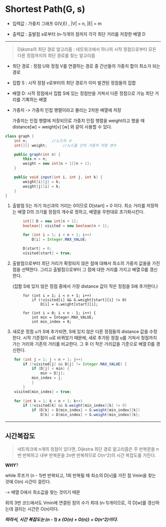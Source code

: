 # Shortest Path(G, s) #

- 입력값 : 가중치 그래프 G(V,E) , |V| = n, |E| = m

- 출력값 : 출발점 s로부터 (n-1)개의 점까지 각각 최단 거리를 저장한 배열 D

------

> Dijkstra의 최단 경로 알고리즘 : 네트워크에서 하나의 시작 정점으로부터 모든 다른 정점까지의 최단 경로를 찾는 알고리즘

- 최단 경로 : 정점 U와 정점 V를 연결하는 경로 중 간선들의 가중치 합이 최소가 되는 경로

- 집합 S : 시작 정점 v로부터의 최단 경로가 이미 발견된 정점들의 집합

- 배열 D: 시작 정점에서 집합 S에 있는 정점만을 거쳐서 다른 정점으로 가능 최단 거리를 기록하는 배열 

- 가중치 -> 가중치 인접 행렬이라고 불리는 2차원 배열에 저장

  가중치는 인접 행렬에 저장되므로 가중치 인접 행렬을 weight라고 했을 때 distance[w] = weight[v] [w] 와 같이 사용할 수 있다.

```java
class graph {
    int n;           //노드의 수
    int[][] weight;       //노드들 간의 가중치 저장 변수

    public graph(int n) {
        this.n = n;
        weight = new int[n + 1][n + 1];
    }

    public void input(int i, int j, int k) {
        weight[i][j] = k;
        weight[j][i] = k;
    }
}
```



1. 출발점 S는 자기 자신과의 거리는 0이므로 D[start] = 0 이다. 최소 거리를 저장하는 배열 D의 크기를 정점의 개수로 정하고, 배열을 무한대로 초기화시킨다.

```java
        int[] D = new int[n + 1];
        boolean[] visited = new boolean[n + 1];   

        for (int i = 1; i < n + 1; i++)
            D[i] = Integer.MAX_VALUE;

        D[start] = 0;
        visited[start] = true;  
```



2. 출발점으로부터 최단 거리가 확정되지 않은 점에 대해서 최소의 가중치 값을을 가진 점을 선택한다. 그리고 출발점으로부터 그 점에 대한 거리를 가지고 배열 D를 갱신한다. 

   (집합 S에 있지 않은 정점 중에서 가장 distance 값이 작은 정점을 S에 추가한다.)

```
        for (int i = 1; i < n + 1; i++)
            if (!visited[i] && G.weight[start][i] != 0)
                D[i] = G.weight[start][i];

        for (int i = 0; i < n - 1; i++) {
            int min = Integer.MAX_VALUE;    
            int min_index = 0;   
```



3. 새로운 정점 u가 S에 추가되면, S에 있지 않은 다른 정점들의 distance 값을 수정한다. 시작 기준점이 u로 바뀌었기 때문에, 새로 추가된 정점 u를 거쳐서 정점까지 가는 거리와 기존의 거리를 비교한다. 그 후 더 작은 거리값을 기준으로 배열 D를 갱신한다.

```java
	for (int j = 1; j < n + 1; j++)
		if (!visited[j] && D[j] != Integer.MAX_VALUE) {
			if (D[j] < min) {
				min = D[j];
			min_index = j;
			}
		}
	visited[min_index] = true;
            
	for (int k = 1; k < n + 1; k++)
		if (!visited[k] && G.weight[min_index][k] != 0)
			if (D[k] > D[min_index] + G.weight[min_index][k])
				D[k] = D[min_index] + G.weight[min_index][k];
```



------

## **시간복잡도**

> 네트워크에 n개의 정점이 있다면, Dijkstra 최단 경로 알고리즘은 주 반복문을 n번 반복하고 내부 반복문을 2n번 반복하므로 O(n^2)의 시간 복잡도를 가진다.

**WHY**?

while 루프가 (n - 1)번 반복되고, 1회 반복될 때 최소의 D[v]를 가진 점 Vmin을 찾는 것에 O(n) 시간이 걸린다.

-> 배열 D에서 최소값을 찾는 것이기 때문

위의 3번 코드에서도 Vmin에 연결된 점의 수가 최대 (n-1)개이므로, 각 D[w]를 갱신하는데 걸리는 시간은 O(n)이다.

***따라서, 시간 복잡도는 (n - 1) x {O(n) + O(n)} = O(n^2)이다.***
